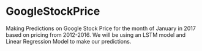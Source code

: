 # GoogleStockPrice
Making Predictions on Google Stock Price for the month of January in 2017 based on pricing from 2012-2016. We will be using an LSTM model and Linear Regression Model to make our predictions. 
